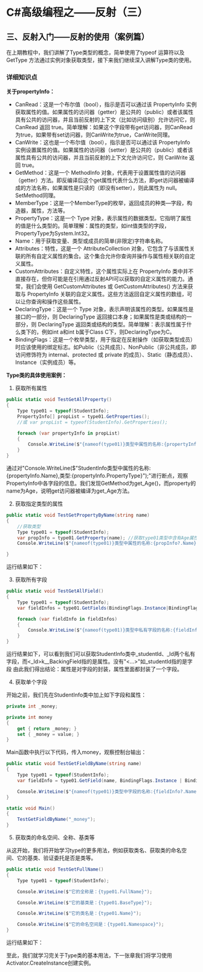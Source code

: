# C#高级编程之——反射（三）

## 三、反射入门——反射的使用（案例篇）

在上期教程中，我们讲解了Type类型的概念，简单使用了typeof 运算符以及GetType 方法通过实例对象获取类型，接下来我们继续深入讲解Type类的使用。

### 详细知识点

**关于propertyInfo：**

- CanRead：这是一个布尔值（bool），指示是否可以通过该 PropertyInfo 实例获取属性的值。如果属性的访问器（getter）是公共的（public）或者该属性具有公共的访问器，并且当前反射的上下文（比如访问级别）允许访问它，则 CanRead 返回 true。简单理解：如果这个字段带有get访问器，则CanRead为true，如果带有set访问器，则CanWrite为true，CanWrite同理。
- CanWrite：这也是一个布尔值（bool），指示是否可以通过该 PropertyInfo 实例设置属性的值。如果属性的访问器（setter）是公共的（public）或者该属性具有公共的访问器，并且当前反射的上下文允许访问它，则 CanWrite 返回 true。
- GetMethod：这是一个 MethodInfo 对象，代表用于设置属性值的访问器（getter）方法。即反编译后这个get属性代表什么方法，即get访问器被编译成的方法名称，如果属性是只读的（即没有setter），则此属性为 null。SetMethod同理。
- MemberType：这是一个MemberType的枚举，返回成员的种类—字段，构造器，属性，方法等。
- PropertyType：这是一个 Type 对象，表示属性的数据类型。它指明了属性的值是什么类型的。简单理解：属性的类型，如int值类型的字段，PropertyType为System.Int32。
- Name：用于获取变量、类型或成员的简单(非限定)字符串名称。
- Attributes：特性，这是一个 AttributeCollection 对象，它包含了与该属性关联的所有自定义属性的集合。这个集合允许你查询并操作与属性相关联的自定义属性。
- CustomAttributes：自定义特性，这个属性实际上在 PropertyInfo 类中并不直接存在，但你可能是在引用通过反射API可以获取的自定义属性的能力。通常，我们会使用 GetCustomAttributes 或 GetCustomAttributes<T>() 方法来获取与 PropertyInfo 关联的自定义属性。这些方法返回自定义属性的数组，可以让你查询和操作这些属性。
- DeclaringType：这是一个 Type 对象，表示声明该属性的类型。如果属性是接口的一部分，则 DeclaringType 返回接口本身；如果属性是类或结构的一部分，则 DeclaringType 返回类或结构的类型。简单理解：表示属性属于什么类下的，例如int a和int b属于Class C下，则DeclaringType为C。
- BindingFlags：这是一个枚举类型，用于指定在反射操作（如获取类型成员）时应该使用的绑定标志。如Public（公共成员）、NonPublic（非公共成员，即访问修饰符为 internal、protected 或 private 的成员）、Static（静态成员）、Instance（实例成员）等。

**Type类的具体使用案例：**

1. 获取所有属性

```csharp
public static void TestGetAllProperty()
{
    Type type01 = typeof(StudentInfo);
    PropertyInfo[] propList = type01.GetProperties();
    //或 var propList = typeof(StudentInfo).GetProperties();

    foreach (var propertyInfo in propList)
    {
        Console.WriteLine($"{nameof(type01)}类型中属性的名称:{propertyInfo.Name},类型:{propertyInfo.PropertyType}");
    }
}
```

通过对"Console.WriteLine($"StudentInfo类型中属性的名称:{propertyInfo.Name},类型:{propertyInfo.PropertyType}");"进行断点，观察PropertyInfo中各字段的信息。我们发现GetMethod为get_Age()，而property的name为Age，说明get访问器被编译为get_Age方法。

2. 获取指定类型的属性

```csharp
public static void TestGetPropertyByName(string name)
{
    //获取类型
    Type type01 = typeof(StudentInfo);
    var propInfo = type01.GetProperty(name); //获取type01类型中含有Age属性的名称的方法
    Console.WriteLine($"{nameof(type01)}类型中属性的名称:{propInfo?.Name},类型:{propInfo?.PropertyType}");

}
```

运行结果如下：

3. 获取所有字段

```csharp
public static void TestGetAllField()
{
    Type type01 = typeof(StudentInfo);
    var fieldInfos = type01.GetFields(BindingFlags.Instance|BindingFlags.NonPublic);

    foreach (var fieldInfo in fieldInfos)
    {
        Console.WriteLine($"{nameof(type01)}类型中私有字段的名称:{fieldInfo?.Name},类型:{fieldInfo?.FieldType}");
    }
}
```

运行结果如下，可以看到我们可以获取StudentInfo类中_studentId、_Id两个私有字段，而<_Id>k__BackingField指的是属性。没有"<...>"如_studentId指的是字段
由此我们得出结论：属性是对字段的封装，属性里面都封装了一个字段。

4. 获取单个字段

开始之前，我们先在StudentInfo类中加上如下字段和属性：

```csharp
private int _money;

private int money
{
    get { return _money; }
    set { _money = value; }
}
```

Main函数中执行以下代码，传入money，观察控制台输出：

```csharp
public static void TestGetFieldByName(string name)
{
    Type type01 = typeof(StudentInfo);
    var fieldInfo = type01.GetField(name, BindingFlags.Instance | BindingFlags.NonPublic);

    Console.WriteLine($"{nameof(type01)}类型中字段的名称:{fieldInfo?.Name},类型:{fieldInfo?.FieldType}"); //?表示可空
}

static void Main()
{
    TestGetFieldByName("_money");
}
```

5. 获取类的命名空间、全称、基类等

从这开始，我们将开始学习type的更多用法，例如获取类名、获取类的命名空间、它的基类、验证委托是否是类等。

```csharp
public static void TestGetFullName()
{
    Type type01 = typeof(StudentInfo);

    Console.WriteLine($"它的全称是：{type01.FullName}");

    Console.WriteLine($"它的基类是：{type01.BaseType}");

    Console.WriteLine($"它的类名是：{type01.Name}");

    Console.WriteLine($"它的命名空间是：{type01.Namespace}");
}
```

运行结果如下：

至此，我们就学习完关于Type类的基本用法，下一张章我们将学习使用Activator.CreateInstance创建实例。